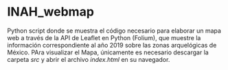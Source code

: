 # INAH_webmap
Python script donde se muestra el código necesario para elaborar un mapa web a través de la API de Leaflet en Python (Folium), que muestre la información correspondiente al año 2019 sobre las zonas arquelógicas de México. PAra visualizar el Mapa, únicamente es necesario descargar la carpeta _src_ y abrir el archivo _index.html_ en su navegador.
